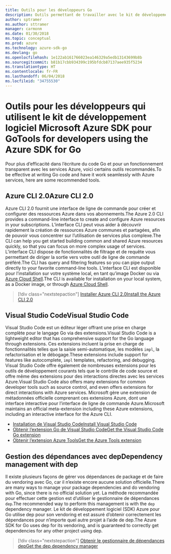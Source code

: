 ```yaml
---
title: Outils pour les développeurs Go
description: Outils permettant de travailler avec le kit de développement logiciel Microsoft Azure SDK pour Go et les services Azure
author: sptramer
ms.author: sttramer
manager: carmonm
ms.date: 01/30/2018
ms.topic: conceptual
ms.prod: azure
ms.technology: azure-sdk-go
ms.devlang: go
ms.openlocfilehash: 1e122ab161766023ea146329a5edb13143699b8b
ms.sourcegitcommit: b81b17cbb934399c195bfdcb87137aee935f5234
ms.translationtype: HT
ms.contentlocale: fr-FR
ms.lasthandoff: 06/04/2018
ms.locfileid: "34755530"
---
```

# <a name="tools-for-developers-using-the-azure-sdk-for-go"></a><span data-ttu-id="242b4-103">Outils pour les développeurs qui utilisent le kit de développement logiciel Microsoft Azure SDK pour Go</span><span class="sxs-lookup"><span data-stu-id="242b4-103">Tools for developers using the Azure SDK for Go</span></span>

<span data-ttu-id="242b4-104">Pour plus d’efficacité dans l’écriture du code Go et pour un fonctionnement transparent avec les services Azure, voici certains outils recommandés.</span><span class="sxs-lookup"><span data-stu-id="242b4-104">To be effective at writing Go code and have it work seamlessly with Azure services, here are some recommended tools.</span></span>

## <a name="azure-cli-20"></a><span data-ttu-id="242b4-105">Azure CLI 2.0</span><span class="sxs-lookup"><span data-stu-id="242b4-105">Azure CLI 2.0</span></span>

<span data-ttu-id="242b4-106">Azure CLI 2.0 fournit une interface de ligne de commande pour créer et configurer des ressources Azure dans vos abonnements.</span><span class="sxs-lookup"><span data-stu-id="242b4-106">The Azure 2.0 CLI provides a command-line interface to create and configure Azure resources in your subscriptions.</span></span> <span data-ttu-id="242b4-107">L’interface CLI peut vous aider à découvrir rapidement la création de ressources Azure communes et partagées, afin de pouvoir vous concentrer sur l’utilisation de services plus complexe.</span><span class="sxs-lookup"><span data-stu-id="242b4-107">The CLI can help you get started building common and shared Azure resources quickly, so that you can focus on more complex usage of services.</span></span> <span data-ttu-id="242b4-108">L’interface CLI dispose de fonctionnalités de filtrage et de requête vous permettant de diriger la sortie vers votre outil de ligne de commande préféré.</span><span class="sxs-lookup"><span data-stu-id="242b4-108">The CLI has query and filtering features so you can pipe output directly to your favorite command-line tools.</span></span> <span data-ttu-id="242b4-109">L’interface CLI est disponible pour l’installation sur votre système local, en tant qu’image Docker ou via [Azure Cloud Shell](https://docs.microsoft.com/en-us/azure/cloud-shell/overview).</span><span class="sxs-lookup"><span data-stu-id="242b4-109">The CLI is available for installation on your local system, as a Docker image, or through [Azure Cloud Shell](https://docs.microsoft.com/en-us/azure/cloud-shell/overview).</span></span>

> [!div class="nextstepaction"]
> [<span data-ttu-id="242b4-110">Installer Azure CLI 2.0</span><span class="sxs-lookup"><span data-stu-id="242b4-110">Install the Azure CLI 2.0</span></span>](/cli/azure/install-azure-cli)

## <a name="visual-studio-code"></a><span data-ttu-id="242b4-111">Visual Studio Code</span><span class="sxs-lookup"><span data-stu-id="242b4-111">Visual Studio Code</span></span>

<span data-ttu-id="242b4-112">Visual Studio Code est un éditeur léger offrant une prise en charge complète pour le langage Go via des extensions.</span><span class="sxs-lookup"><span data-stu-id="242b4-112">Visual Studio Code is a lightweight editor that has comprehensive support for the Go language through extensions.</span></span> <span data-ttu-id="242b4-113">Ces extensions incluent la prise en charge de fonctionnalités telles que la saisie semi-automatique, les modèles `impl`, la refactorisation et le débogage.</span><span class="sxs-lookup"><span data-stu-id="242b4-113">These extensions include support for features like autocomplete, `impl` templates, refactoring, and debugging.</span></span> <span data-ttu-id="242b4-114">Visual Studio Code offre également de nombreuses extensions pour les outils de développement courants tels que le contrôle de code source et offre même des extensions pour des interactions directes avec les services Azure.</span><span class="sxs-lookup"><span data-stu-id="242b4-114">Visual Studio Code also offers many extensions for common developer tools such as source control, and even offers extensions for direct interactions with Azure services.</span></span> <span data-ttu-id="242b4-115">Microsoft gère une extension de métadonnées officielle comprenant ces extensions Azure, dont une interface interactive pour l’interface de ligne de commande Azure.</span><span class="sxs-lookup"><span data-stu-id="242b4-115">Microsoft maintains an official meta-extension including these Azure extensions, including an interactive interface for the Azure CLI.</span></span>

* [<span data-ttu-id="242b4-116">Installation de Visual Studio Code</span><span class="sxs-lookup"><span data-stu-id="242b4-116">Install Visual Studio Code</span></span>](https://code.visualstudio.com/Download)
* [<span data-ttu-id="242b4-117">Obtenir l’extension Go de Visual Studio Code</span><span class="sxs-lookup"><span data-stu-id="242b4-117">Get the Visual Studio Code Go extension</span></span>](https://code.visualstudio.com/docs/languages/go)
* [<span data-ttu-id="242b4-118">Obtenir l’extension Azure Tools</span><span class="sxs-lookup"><span data-stu-id="242b4-118">Get the Azure Tools extension</span></span>](https://marketplace.visualstudio.com/items?itemName=ms-vscode.vscode-azureextensionpack)

## <a name="dependency-management-with-dep"></a><span data-ttu-id="242b4-119">Gestion des dépendances avec dep</span><span class="sxs-lookup"><span data-stu-id="242b4-119">Dependency management with dep</span></span>

<span data-ttu-id="242b4-120">Il existe plusieurs façons de gérer vos dépendances de package et de faire du vendoring avec Go, car il n’existe encore aucune solution officielle.</span><span class="sxs-lookup"><span data-stu-id="242b4-120">There are many ways to manage your package dependencies and do vendoring with Go, since there is no official solution yet.</span></span> <span data-ttu-id="242b4-121">La méthode recommandée pour effectuer cette gestion est d’utiliser le gestionnaire de dépendances `dep`.</span><span class="sxs-lookup"><span data-stu-id="242b4-121">The recommended way to perform this management is with the `dep` dependency manager.</span></span> <span data-ttu-id="242b4-122">Le kit de développement logiciel (SDK) Azure pour Go utilise dep pour son vendoring et est assuré d’obtenir correctement les dépendances pour n’importe quel autre projet à l’aide de dep.</span><span class="sxs-lookup"><span data-stu-id="242b4-122">The Azure SDK for Go uses dep for its vendoring, and is guaranteed to correctly get dependencies for any other project using dep.</span></span>

> [!div class="nextstepaction"]
> [<span data-ttu-id="242b4-123">Obtenir le gestionnaire de dépendances dep</span><span class="sxs-lookup"><span data-stu-id="242b4-123">Get the dep dependency manager</span></span>](https://github.com/tools/godep)